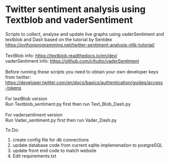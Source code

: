# Twitter sentiment analysis using Textblob and vaderSentiment </br>

Scripts to collect, analyse and update live graphs using vaderSentiment and textblob and Dash based on the tutorial by Sentdex</br> https://pythonprogramming.net/twitter-sentiment-analysis-nltk-tutorial/</br>
</br>
TextBlob info: https://textblob.readthedocs.io/en/dev/ </br>
vaderSentiment info: https://github.com/cjhutto/vaderSentiment </br>
</br>
Before running these scripts you need to obtain your own developer keys from twitter:</br> https://developer.twitter.com/en/docs/basics/authentication/guides/access-tokens </br>
</br>
For textBlob version</br>
Run Textblob_sentiment.py first then run Text_Blob_Dash.py</br>
</br>
For vadersentiment version</br>
Run Vader_sentiment.py first then run Vader_Dash.py</br>



To Do:</br>
1. create config file for db connections</br> 
2. update database code from current sqlite implemenation to postgreSQL </br>
3. update front end code to match website </br>
4. Edit requirements.txt </br>
